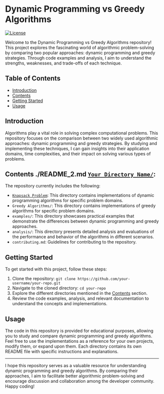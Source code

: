 # Dynamic Programming vs Greedy Algorithms

[![License](https://img.shields.io/badge/License-MIT-blue.svg)](https://opensource.org/licenses/MIT)

Welcome to the Dynamic Programming vs Greedy Algorithms repository! This project explores the fascinating world of algorithmic problem-solving by comparing two popular approaches: dynamic programming and greedy strategies. Through code examples and analysis, I aim to understand the strengths, weaknesses, and trade-offs of each technique.

## Table of Contents
- [Introduction](#introduction)
- [Contents](#contents)
- [Getting Started](#getting-started)
- [Usage](#usage)

## Introduction
Algorithms play a vital role in solving complex computational problems. This repository focuses on the comparison between two widely used algorithmic approaches: dynamic programming and greedy strategies. By studying and implementing these techniques, I can gain insights into their application domains, time complexities, and their impact on solving various types of problems.

## Contents ./README_2.md [`Your Directory Name/`](./your-directory-name):
The repository currently includes the following:
- [`Knapsack Problem`](./knapsack-problem): This directory contains implementations of dynamic programming algorithms for specific problem domains.
- `Greedy Algorithms/`: This directory contains implementations of greedy algorithms for specific problem domains.
- `examples/`: This directory showcases practical examples that demonstrate the differences between dynamic programming and greedy approaches.
- `analysis/`: This directory presents detailed analysis and evaluations of the performance and behavior of the algorithms in different scenarios.
- `contributing.md`: Guidelines for contributing to the repository.

## Getting Started
To get started with this project, follow these steps:
1. Clone the repository: `git clone https://github.com/your-username/your-repo.git`
2. Navigate to the cloned directory: `cd your-repo`
3. Explore the different directories mentioned in the [Contents](#contents) section.
4. Review the code examples, analysis, and relevant documentation to understand the concepts and implementations.

## Usage
The code in this repository is provided for educational purposes, allowing you to study and compare dynamic programming and greedy algorithms. Feel free to use the implementations as a reference for your own projects, modify them, or expand upon them. Each directory contains its own README file with specific instructions and explanations.

---

I hope this repository serves as a valuable resource for understanding dynamic programming and greedy algorithms. By comparing their approaches, I aim to facilitate better algorithmic problem-solving and encourage discussion and collaboration among the developer community. Happy coding!
